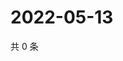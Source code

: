 # 2022-05-13

共 0 条

<!-- BEGIN WEIBO -->
<!-- 最后更新时间 Fri May 13 2022 23:20:54 GMT+0800 (China Standard Time) -->

<!-- END WEIBO -->

